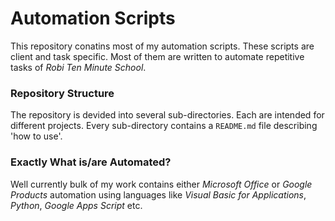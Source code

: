 # Automation Scripts

This repository conatins most of my automation scripts.
These scripts are client and task specific. Most of them are written to automate repetitive tasks of *Robi Ten Minute School*.<br>

### Repository Structure
The repository is devided into several sub-directories. Each are intended for different projects. Every sub-directory contains a `README.md` file describing 'how to use'.

### Exactly What is/are Automated?

Well currently bulk of my work contains either *Microsoft Office* or *Google Products* automation using languages like *Visual Basic for Applications*, *Python*, *Google Apps Script* etc.
